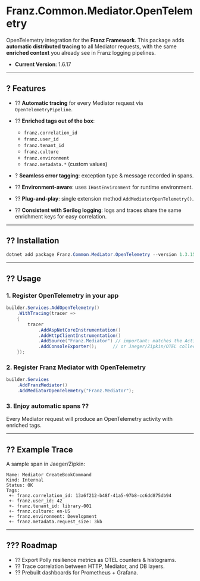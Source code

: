 # Franz.Common.Mediator.OpenTelemetry

OpenTelemetry integration for the **Franz Framework**.
This package adds **automatic distributed tracing** to all Mediator requests, with the same **enriched context** you already see in Franz logging pipelines.

- **Current Version**: 1.6.17

---

## ? Features

* ?? **Automatic tracing** for every Mediator request via `OpenTelemetryPipeline`.
* ?? **Enriched tags out of the box**:

  * `franz.correlation_id`
  * `franz.user_id`
  * `franz.tenant_id`
  * `franz.culture`
  * `franz.environment`
  * `franz.metadata.*` (custom values)
* ? **Seamless error tagging**: exception type & message recorded in spans.
* ?? **Environment-aware**: uses `IHostEnvironment` for runtime environment.
* ?? **Plug-and-play**: single extension method `AddMediatorOpenTelemetry()`.
* ?? **Consistent with Serilog logging**: logs and traces share the same enrichment keys for easy correlation.

---

## ?? Installation

```powershell
dotnet add package Franz.Common.Mediator.OpenTelemetry --version 1.3.15
```

---

## ?? Usage

### 1. Register OpenTelemetry in your app

```csharp
builder.Services.AddOpenTelemetry()
    .WithTracing(tracer =>
    {
        tracer
            .AddAspNetCoreInstrumentation()
            .AddHttpClientInstrumentation()
            .AddSource("Franz.Mediator") // important: matches the ActivitySource
            .AddConsoleExporter();      // or Jaeger/Zipkin/OTEL collector
    });
```

### 2. Register Franz Mediator with OpenTelemetry

```csharp
builder.Services
    .AddFranzMediator()
    .AddMediatorOpenTelemetry("Franz.Mediator");
```

### 3. Enjoy automatic spans ??

Every Mediator request will produce an OpenTelemetry activity with enriched tags.

---

## ?? Example Trace

A sample span in Jaeger/Zipkin:

```
Name: Mediator CreateBookCommand
Kind: Internal
Status: OK
Tags:
 +- franz.correlation_id: 13a6f212-b48f-41a5-97b8-cc6dd875db94
 +- franz.user_id: 42
 +- franz.tenant_id: library-001
 +- franz.culture: en-US
 +- franz.environment: Development
 +- franz.metadata.request_size: 3kb
```

---

## ??? Roadmap

* ?? Export Polly resilience metrics as OTEL counters & histograms.
* ?? Trace correlation between HTTP, Mediator, and DB layers.
* ?? Prebuilt dashboards for Prometheus + Grafana.


